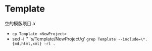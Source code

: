 # Template 

空的模版项目 a

- `cp Template <NewProject>`
-  sed -i '' 's/Template/NewProject/g' `grep Template --include=\*.{md,html,xml} -rl .`


